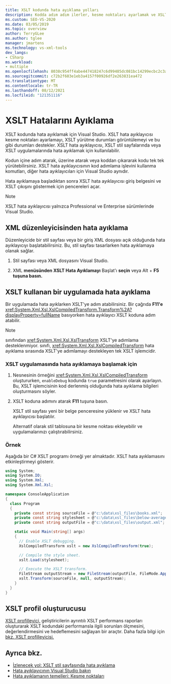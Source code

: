 ```yaml
---
title: XSLT kodunda hata ayıklama yolları
description: Kodda adım adım ilerler, kesme noktaları ayarlamak ve XSLT yürütme Visual Studio XSLT hata ayıklayıcısını kullanarak XSLT kodunda hata ayıklamayı öğrenin.
ms.custom: SEO-VS-2020
ms.date: 03/05/2019
ms.topic: overview
author: TerryGLee
ms.author: tglee
manager: jmartens
ms.technology: vs-xml-tools
dev_langs:
- CSharp
ms.workload:
- multiple
ms.openlocfilehash: 8038c954ff4abe447418247c6d99485dc081bc14299ecbc2c3a5c29b93cccba9
ms.sourcegitcommit: c72b2f603e1eb3a4157f00926df2e263831ea472
ms.translationtype: MT
ms.contentlocale: tr-TR
ms.lasthandoff: 08/12/2021
ms.locfileid: "121351116"
---
```

# <a name="debugging-xslt"></a>XSLT Hatalarını Ayıklama

XSLT kodunda hata ayıklamak için Visual Studio. XSLT hata ayıklayıcısı kesme noktaları ayarlamayı, XSLT yürütme durumları görüntülemeyi ve bu gibi durumları destekler. XSLT hata ayıklayıcısı, XSLT stil sayfalarında veya XSLT uygulamalarında hata ayıklamak için kullanılabilir.

Kodun içine adım atarak, üzerine atarak veya koddan çıkararak kodu tek tek yürütebilirsiniz. XSLT hata ayıklayıcısının kod adımlama işlevini kullanma komutları, diğer hata ayıklayıcıları için Visual Studio aynıdır.

Hata ayıklamaya başladıktan sonra XSLT hata ayıklayıcısı giriş belgesini ve XSLT çıkışını göstermek için pencereleri açar.

> [!NOTE]
> XSLT hata ayıklayıcısı yalnızca Professional ve Enterprise sürümlerinde Visual Studio.

## <a name="debug-from-the-xml-editor"></a>XML düzenleyicisinden hata ayıklama

Düzenleyicide bir stil sayfası veya bir giriş XML dosyası açık olduğunda hata ayıklayıcıyı başlatabilirsiniz. Bu, stil sayfası tasarlarken hata ayıklamaya olanak sağlar.

1. Stil sayfası veya XML dosyasını Visual Studio.

1. XML **menüsünden XSLT Hata Ayıklamayı** Başlat'ı **seçin** veya Alt  + **F5 tuşuna basın.**

## <a name="debug-from-an-app-that-uses-xslt"></a>XSLT kullanan bir uygulamada hata ayıklama

Bir uygulamada hata ayıklarken XSLT'ye adım atabilirsiniz. Bir çağrıda **F11'e** <xref:System.Xml.Xsl.XslCompiledTransform.Transform%2A?displayProperty=fullName> basıyorken hata ayıklayıcı XSLT koduna adım atabilir.

> [!NOTE]
> sınıfından <xref:System.Xml.Xsl.XslTransform> XSLT'ye adımlama desteklenmiyor. sınıfı, <xref:System.Xml.Xsl.XslCompiledTransform> hata ayıklama sırasında XSLT'ye adımlamayı destekleyen tek XSLT işlemcidir.

### <a name="to-start-debugging-an-xslt-application"></a>XSLT uygulamasında hata ayıklamaya başlamak için

1. Nesnesinin örneğini <xref:System.Xml.Xsl.XslCompiledTransform> oluştururken, `enableDebug` kodunda `true` parametresini olarak ayarlayın. Bu, XSLT işlemcisinin kod derlenmiş olduğunda hata ayıklama bilgileri oluşturmasını söyler.

1. XSLT koduna adımını atarak **F11** tuşuna basın.

   XSLT stil sayfası yeni bir belge penceresine yüklenir ve XSLT hata ayıklayıcısı başlatılır.

   Alternatif olarak stil tablosuna bir kesme noktası ekleyebilir ve uygulamalarınızı çalıştırabilirsiniz.

### <a name="example"></a>Örnek

Aşağıda bir C# XSLT programı örneği yer almaktadır. XSLT hata ayıklamasını etkinleştirmeyi gösterir.

```csharp
using System;
using System.IO;
using System.Xml;
using System.Xml.Xsl;

namespace ConsoleApplication
{
  class Program
  {
    private const string sourceFile = @"c:\data\xsl_files\books.xml";
    private const string stylesheet = @"c:\data\xsl_files\below-average.xsl";
    private const string outputFile = @"c:\data\xsl_files\output.xml";

    static void Main(string[] args)
    {
      // Enable XSLT debugging.
      XslCompiledTransform xslt = new XslCompiledTransform(true);

      // Compile the style sheet.
      xslt.Load(stylesheet);

      // Execute the XSLT transform.
      FileStream outputStream = new FileStream(outputFile, FileMode.Append);
      xslt.Transform(sourceFile, null, outputStream);
    }
  }
}
```

## <a name="xslt-profiler"></a>XSLT profil oluşturucusu

[XSLT profilleyici,](../xml-tools/xslt-profiler.md) geliştiricilerin ayrıntılı XSLT performans raporları oluşturarak XSLT kodundaki performansla ilgili sorunları ölçmesini, değerlendirmesini ve hedeflemesini sağlayan bir araçtır. Daha fazla bilgi için [bkz. XSLT profilleyicisi.](../xml-tools/xslt-profiler.md)

## <a name="see-also"></a>Ayrıca bkz.

- [İzlenecek yol: XSLT stil sayfasında hata ayıklama](../xml-tools/walkthrough-debug-an-xslt-style-sheet.md)
- [Hata ayıklayıcının Visual Studio bakın](../debugger/debugger-feature-tour.md)
- [Hata ayıklamanın temelleri: Kesme noktaları](../debugger/using-breakpoints.md)
